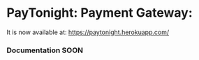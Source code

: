 # PayTonight: Payment Gateway: 

It is now available at: https://paytonight.herokuapp.com/

### Documentation SOON

